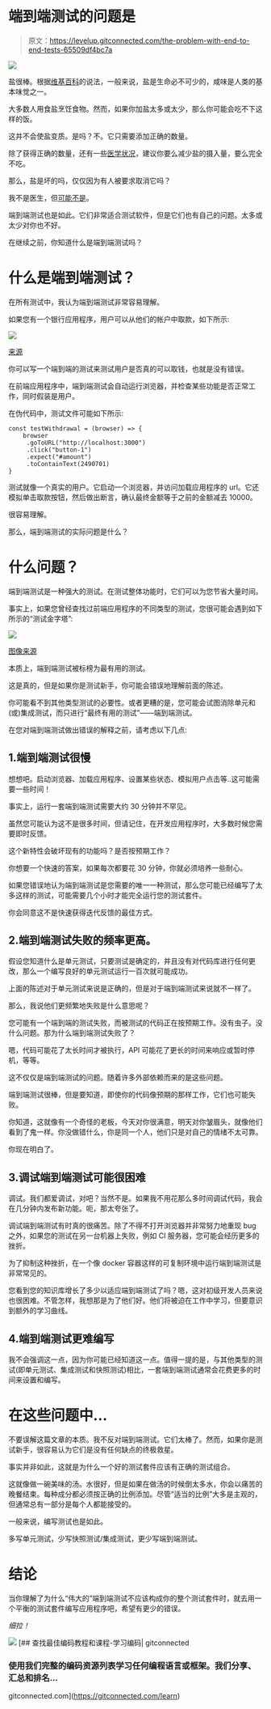 # 端到端测试的问题是

> 原文：<https://levelup.gitconnected.com/the-problem-with-end-to-end-tests-65509df4bc7a>

![](img/bb2a476dc2f253cf64c94d9abf6068d8.png)

盐很棒。根据[维基百科](https://en.wikipedia.org/wiki/Salt)的说法，一般来说，盐是生命必不可少的，咸味是人类的基本味觉之一。

大多数人用食盐烹饪食物。然而，如果你加盐太多或太少，那么你可能会吃不下这样的饭。

这并不会使盐变质。是吗？不。它只需要添加正确的数量。

除了获得正确的数量，还有一些[医学状况](https://www.sharecare.com/health/sodium/what-conditions-require-reduced-sodium)，建议你要么减少盐的摄入量，要么完全不吃。

那么，盐是坏的吗，仅仅因为有人被要求取消它吗？

我不是医生，但[可能不是](https://www.healthline.com/nutrition/6-dangers-of-sodium-restriction)。

端到端测试也是如此。它们非常适合测试软件，但是它们也有自己的问题。太多或太少对你也不好。

在继续之前，你知道什么是端到端测试吗？

# 什么是端到端测试？

在所有测试中，我认为端到端测试非常容易理解。

如果您有一个银行应用程序，用户可以从他们的帐户中取款，如下所示:

![](img/f6057d9c4706f29f94583f9f64156ad5.png)

[来源](https://thereduxjsbooks.com)

你可以写一个端到端的测试来测试用户是否真的可以取钱，也就是没有错误。

在前端应用程序中，端到端测试会自动运行浏览器，并检查某些功能是否正常工作，同时假装是用户。

在伪代码中，测试文件可能如下所示:

```
const testWithdrawal = (browser) => {
	browser
	 .goToURL("http://localhost:3000")
	 .click("button-1")
	 .expect("#amount")
	 .toContainText(2490701)
}
```

测试就像一个真实的用户。它启动一个浏览器，并访问加载应用程序的 url。它还模拟单击取款按钮，然后做出断言，确认最终金额等于之前的金额减去 10000。

很容易理解。

那么，端到端测试的实际问题是什么？

# 什么问题？

端到端测试是一种强大的测试。在测试整体功能时，它们可以为您节省大量时间。

事实上，如果您曾经查找过前端应用程序的不同类型的测试，您很可能会遇到如下所示的“测试金字塔”:

![](img/3d4e984116d6987995b9f82fc5c295f9.png)

[图像来源](https://www.google.com/url?sa=i&rct=j&q=&esrc=s&source=imgres&cd=&cad=rja&uact=8&ved=2ahUKEwigktrilc_eAhVJLMAKHQGkCCEQjhx6BAgBEAM&url=https%3A%2F%2Fwww.ministryoftesting.com%2Fdojo%2Flessons%2Fthe-mobile-test-pyramid&psig=AOvVaw35gh8hXTdTzZarPF8pq-7H&ust=1542122889983847)

本质上，端到端测试被标榜为最有用的测试。

这是真的，但是如果你是测试新手，你可能会错误地理解前面的陈述。

你可能看不到其他类型测试的必要性。或者更糟的是，您可能会试图消除单元和(或)集成测试，而只进行“最终有用的测试”——端到端测试。

在您对端到端测试做出错误的解释之前，请考虑以下几点:

## 1.端到端测试很慢

想想吧。启动浏览器、加载应用程序、设置某些状态、模拟用户点击等..这可能需要一些时间！

事实上，运行一套端到端测试需要大约 30 分钟并不罕见。

虽然您可能认为这不是很多时间，但请记住，在开发应用程序时，大多数时候您需要即时反馈。

这个新特性会破坏现有的功能吗？是否按预期工作？

你想要一个快速的答案，如果每次都要花 30 分钟，你就必须培养一些耐心。

如果您错误地认为端到端测试是您需要的唯一一种测试，那么您可能已经编写了太多这样的测试，可能需要几个小时才能完全运行您的测试套件。

你会同意这不是快速获得迭代反馈的最佳方式。

## 2.端到端测试失败的频率更高。

假设您知道什么是单元测试，只要测试是确定的，并且没有对代码库进行任何更改，那么一个编写良好的单元测试运行一百次就可能成功。

上面的陈述对于单元测试来说是正确的，但是对于端到端测试来说就不一样了。

那么，我说他们更频繁地失败是什么意思呢？

您可能有一个端到端的测试失败，而被测试的代码正在按预期工作。没有虫子。没什么问题。那为什么端到端测试失败了？

嗯，代码可能花了太长时间才被执行，API 可能花了更长的时间来响应或暂时停机，等等。

这不仅仅是端到端测试的问题。随着许多外部依赖而来的是这些问题。

端到端测试很棒，但是要知道，即使你的代码像预期的那样工作，它们也可能失败。

你知道，这就像有一个奇怪的老板，今天对你很满意，明天对你皱眉头，就像他们看到了鬼一样。你没做错什么，你是同一个人，他们只是对自己的情绪不太可靠。

你现在明白了。

## 3.调试端到端测试可能很困难

调试。我们都爱调试，对吧？当然不是。如果我不用花那么多时间调试代码，我会在几分钟内发布新功能。呃，那太夸张了。

调试端到端测试有时真的很痛苦。除了不得不打开浏览器并非常努力地重现 bug 之外，如果您的测试在另一台机器上失败，例如 CI 服务器，您可能会经历更多的挫折。

为了抑制这种挫折，在一个像 docker 容器这样的可复制环境中运行端到端测试是非常常见的。

您看到您的知识库增长了多少以适应端到端测试了吗？嗯，这对初级开发人员来说也很困难。不管怎样，我想那是为了他们好。他们将被迫在工作中学习，但要意识到额外的学习曲线。

## 4.端到端测试更难编写

我不会强调这一点，因为你可能已经知道这一点。值得一提的是，与其他类型的测试(即单元测试、集成测试和快照测试)相比，一套端到端测试通常会花费更多的时间来设置和编写。

# 在这些问题中…

不要误解这篇文章的本质。我不反对端到端测试。它们太棒了。然而，如果你是测试新手，很容易认为它们是没有任何缺点的终极救星。

事实并非如此，这就是为什么一个好的测试套件应该有正确的测试组合。

这就像做一碗美味的汤。水很好，但是如果在做汤的时候倒太多水，你会以痛苦的晚餐结束。每种成分都必须按正确的比例添加。尽管“适当的比例”大多是主观的，但通常总有一部分是每个人都能接受的。

一般来说，编写测试也是如此。

多写单元测试，少写快照测试/集成测试，更少写端到端测试。

# 结论

当你理解了为什么“伟大的”端到端测试不应该构成你的整个测试套件时，就去用一个平衡的测试套件编写应用程序吧，希望有更少的错误。

*细拉！*

[![](img/ff5028ba5a0041d2d76d2a155f00f05e.png)](https://levelup.gitconnected.com)[](https://gitconnected.com/learn) [## 查找最佳编码教程和课程-学习编码| gitconnected

### 使用我们完整的编码资源列表学习任何编程语言或框架。我们分享、汇总和排名…

gitconnected.com](https://gitconnected.com/learn)